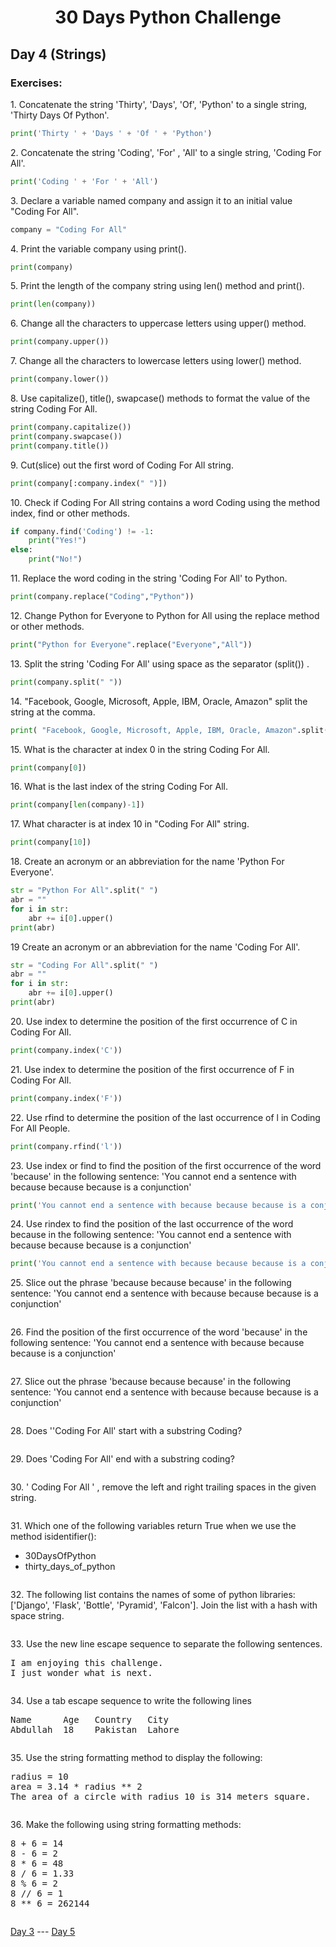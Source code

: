 <h1 align="center">30 Days Python Challenge</h1>
<h2>Day 4 (Strings)</h1>
<h3>Exercises:</h3>
<p>1. Concatenate the string 'Thirty', 'Days', 'Of', 'Python' to a single string, 'Thirty Days Of Python'.</p>

```py
print('Thirty ' + 'Days ' + 'Of ' + 'Python')
```

<p>2. Concatenate the string 'Coding', 'For' , 'All' to a single string, 'Coding For All'.</p>

```py
print('Coding ' + 'For ' + 'All')
```

<p>3. Declare a variable named company and assign it to an initial value "Coding For All".</p>

```py
company = "Coding For All"
```

<p>4. Print the variable company using print().</p>

```py
print(company)
```

<p>5. Print the length of the company string using len() method and print().</p>

```py
print(len(company))
```

<p>6. Change all the characters to uppercase letters using upper() method.</p>

```py
print(company.upper())
```

<p>7. Change all the characters to lowercase letters using lower() method.</p>

```py
print(company.lower())
```

<p>8. Use capitalize(), title(), swapcase() methods to format the value of the string Coding For All.</p>

```py
print(company.capitalize())
print(company.swapcase())
print(company.title())
```

<p>9. Cut(slice) out the first word of Coding For All string.</p>

```py
print(company[:company.index(" ")])
```

<p>10. Check if Coding For All string contains a word Coding using the method index, find or other methods.</p>

```py
if company.find('Coding') != -1:
    print("Yes!")
else:
    print("No!")
```

<p>11. Replace the word coding in the string 'Coding For All' to Python.</p>

```py
print(company.replace("Coding","Python"))
```

<p>12. Change Python for Everyone to Python for All using the replace method or other methods.</p>

```py
print("Python for Everyone".replace("Everyone","All"))
```

<p>13. Split the string 'Coding For All' using space as the separator (split()) .</p>

```py
print(company.split(" "))
```

<p>14. "Facebook, Google, Microsoft, Apple, IBM, Oracle, Amazon" split the string at the comma.</p>

```py
print( "Facebook, Google, Microsoft, Apple, IBM, Oracle, Amazon".split(","))
```

<p>15. What is the character at index 0 in the string Coding For All.</p>

```py
print(company[0])
```

<p>16. What is the last index of the string Coding For All.</p>

```py
print(company[len(company)-1])
```

<p>17. What character is at index 10 in "Coding For All" string.</p>

```py
print(company[10])
```

<p>18. Create an acronym or an abbreviation for the name 'Python For Everyone'.</p>

```py
str = "Python For All".split(" ")
abr = ""
for i in str:
    abr += i[0].upper()
print(abr)
```

<p>19 Create an acronym or an abbreviation for the name 'Coding For All'.</p>

```py
str = "Coding For All".split(" ")
abr = ""
for i in str:
    abr += i[0].upper()
print(abr)
```

<p>20. Use index to determine the position of the first occurrence of C in Coding For All.</p>

```py
print(company.index('C'))
```

<p>21. Use index to determine the position of the first occurrence of F in Coding For All.</p>

```py
print(company.index('F'))
```

<p>22. Use rfind to determine the position of the last occurrence of l in Coding For All People.</p>

```py
print(company.rfind('l'))
```

<p>23. Use index or find to find the position of the first occurrence of the word 'because' in the following sentence: 'You cannot end a sentence with because because because is a conjunction'</p>

```py
print('You cannot end a sentence with because because because is a conjunction'.find("because"))
```

<p>24. Use rindex to find the position of the last occurrence of the word because in the following sentence: 'You cannot end a sentence with because because because is a conjunction'</p>

```py
print('You cannot end a sentence with because because because is a conjunction'.rfind("because"))
```

<p>25. Slice out the phrase 'because because because' in the following sentence: 'You cannot end a sentence with because because because is a conjunction'
</p>

```py
```

<p>26. Find the position of the first occurrence of the word 'because' in the following sentence: 'You cannot end a sentence with because because because is a conjunction'</p>

```py
```

<p>27. Slice out the phrase 'because because because' in the following sentence: 'You cannot end a sentence with because because because is a conjunction'</p>

```py
```

<p>28. Does ''Coding For All' start with a substring Coding?</p>

```py
```

<p>29. Does 'Coding For All' end with a substring coding?</p>

```py
```

<p>30. '   Coding For All      '  , remove the left and right trailing spaces in the given string.</p>

```py
```

<p>31. Which one of the following variables return True when we use the method isidentifier():</p>
<ul>
    <li>30DaysOfPython</li>
    <li>thirty_days_of_python</li>
</ul>

```py
```

<p>32. The following list contains the names of some of python libraries: ['Django', 'Flask', 'Bottle', 'Pyramid', 'Falcon']. Join the list with a hash with space string.</p>

```py
```

<p>33. Use the new line escape sequence to separate the following sentences.</p>
<pre>
I am enjoying this challenge.
I just wonder what is next.
</pre>

```py
```

<p>34. Use a tab escape sequence to write the following lines</p>
<pre>
Name      Age   Country   City
Abdullah  18    Pakistan  Lahore
</pre>

```py
```

<p>35. Use the string formatting method to display the following:</p>
<pre>
radius = 10
area = 3.14 * radius ** 2
The area of a circle with radius 10 is 314 meters square.
</pre>

```py
```

<p>36. Make the following using string formatting methods:</p>
<pre>
8 + 6 = 14
8 - 6 = 2
8 * 6 = 48
8 / 6 = 1.33
8 % 6 = 2
8 // 6 = 1
8 ** 6 = 262144
</pre>

```py
```
<a href="Day3.md">Day 3</a> --- <a href="Day5.md">Day 5</a>